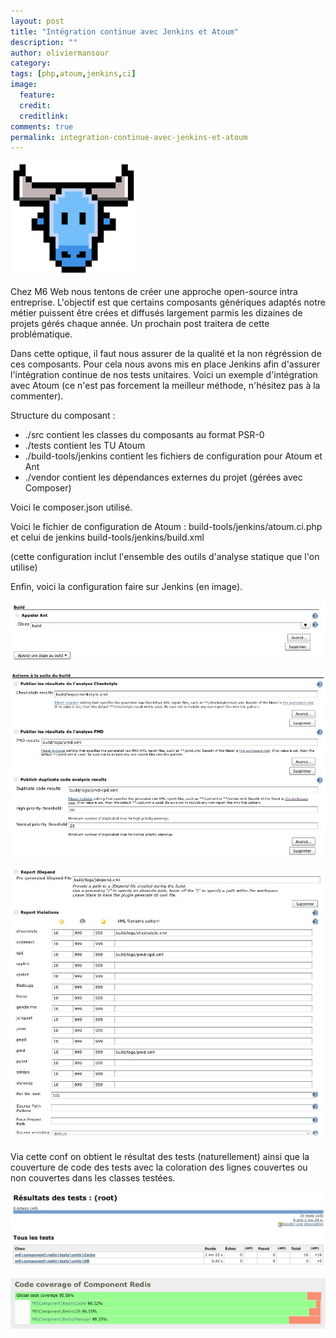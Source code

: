 ```yaml
---
layout: post
title: "Intégration continue avec Jenkins et Atoum"
description: ""
author: oliviermansour
category: 
tags: [php,atoum,jenkins,ci]
image:
  feature: 
  credit: 
  creditlink: 
comments: true  
permalink: integration-continue-avec-jenkins-et-atoum
---
```


![Intégration continue avec Jenkins et Atoum](/images/posts/atoum.png)

Chez M6 Web nous tentons de créer une approche open-source intra entreprise. L'objectif est que certains composants génériques adaptés notre métier puissent être crées et diffusés largement parmis les dizaines de projets gérés chaque année. Un prochain post traitera de cette problématique.

Dans cette optique, il faut nous assurer de la qualité et la non régréssion de ces composants. Pour cela nous avons mis en place Jenkins afin d'assurer l'intégration continue de nos tests unitaires. Voici un exemple d'intégration avec Atoum (ce n'est pas forcement la meilleur méthode, n'hésitez pas à la commenter).



Structure du composant :

- ./src contient les classes du composants au format PSR-0
- ./tests contient les TU Atoum
- ./build-tools/jenkins contient les fichiers de configuration pour Atoum et Ant
- ./vendor contient les dépendances externes du projet (gérées avec Composer)

Voici le composer.json utilisé.



<script src="https://gist.github.com/3089529.js"></script>
Voici le fichier de configuration de Atoum : build-tools/jenkins/atoum.ci.php et celui de jenkins build-tools/jenkins/build.xml



<script src="https://gist.github.com/3090911.js"></script>
(cette configuration inclut l'ensemble des outils d'analyse statique que l'on utilise)

Enfin, voici la configuration faire sur Jenkins (en image).



![Intégration continue avec Jenkins et Atoum](/images/posts/jenkins-ic1.jpg)

![Intégration continue avec Jenkins et Atoum](/images/posts/jenkins-ic2.jpg)

![Intégration continue avec Jenkins et Atoum](/images/posts/jenkins-ic3.jpg)

Via cette conf on obtient le résultat des tests (naturellement) ainsi que la couverture de code des tests avec la coloration des lignes couvertes ou non couvertes dans les classes testées.



![Intégration continue avec Jenkins et Atoum](/images/posts/jenkins-ic4.jpg)

![Intégration continue avec Jenkins et Atoum](/images/posts/jenkins-ic5.jpg)

